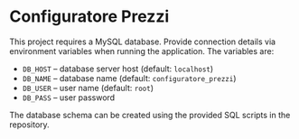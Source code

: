 # Configuratore Prezzi

This project requires a MySQL database. Provide connection details via environment variables when running the application. The variables are:

- `DB_HOST` – database server host (default: `localhost`)
- `DB_NAME` – database name (default: `configuratore_prezzi`)
- `DB_USER` – user name (default: `root`)
- `DB_PASS` – user password

The database schema can be created using the provided SQL scripts in the repository.
